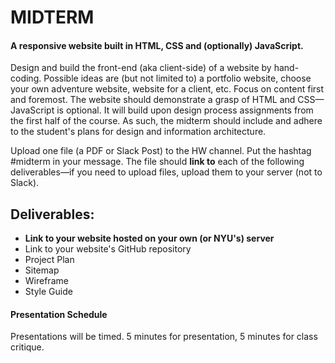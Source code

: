 # MIDTERM

#### A responsive website built in HTML, CSS and \(optionally\) JavaScript.

Design and build the front-end \(aka client-side\) of a website by hand-coding. Possible ideas are \(but not limited to\) a portfolio website, choose your own adventure website, website for a client, etc. Focus on content first and foremost. The website should demonstrate a grasp of HTML and CSS—JavaScript is optional. It will build upon design process assignments from the first half of the course. As such, the midterm should include and adhere to the student's plans for design and information architecture.

Upload one file \(a PDF or Slack Post\) to the HW channel. Put the hashtag \#midterm in your message. The file should **link to** each of the following deliverables—if you need to upload files, upload them to your server \(not to Slack\).

## Deliverables:

* **Link to your website hosted on your own \(or NYU's\) server**
* Link to your website's GitHub repository
* Project Plan
* Sitemap
* Wireframe
* Style Guide

#### Presentation Schedule

Presentations will be timed. 5 minutes for presentation, 5 minutes for class critique.



